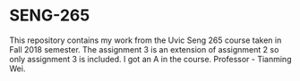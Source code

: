 # SENG-265
This repository contains my work from the Uvic Seng 265 course taken in Fall 2018 semester. The assignment 3 is an extension of assignment 2 so only assignment 3 is included. I got an A in the course. Professor - Tianming Wei.

